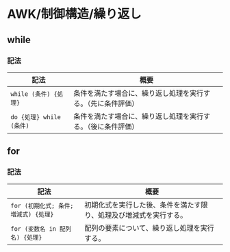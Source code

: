 # AWK/制御構造/繰り返し

## while

### 記法

| 記法                     | 概要                                                         |
| ------------------------ | ------------------------------------------------------------ |
| `while (条件) {処理}`    | 条件を満たす場合に、繰り返し処理を実行する。（先に条件評価） |
| `do {処理} while (条件)` | 条件を満たす場合に、繰り返し処理を実行する。（後に条件評価） |

## for

### 記法

| 記法                                  | 概要                                                         |
| ------------------------------------- | ------------------------------------------------------------ |
| `for (初期化式; 条件; 増減式) {処理}` | 初期化式を実行した後、条件を満たす限り、処理及び増減式を実行する。 |
| `for (変数名 in 配列名) {処理}`       | 配列の要素について、繰り返し処理を実行する。                 |
